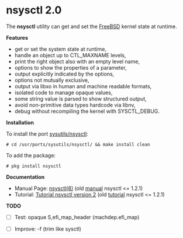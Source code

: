 nsysctl 2.0
===========

The **nsysctl** utility can get and set the [FreeBSD](http://www.freebsd.org)
kernel state at runtime.

**Features**

 * get or set the system state at runtime,
 * handle an object up to CTL\_MAXNAME levels,
 * print the right object also with an empty level name,
 * options to show the properties of a parameter,
 * output explicitly indicated by the options,
 * options not mutually exclusive,
 * output via libxo in human and machine readable formats,
 * isolated code to manage opaque values,
 * some string value is parsed to show structured output,
 * avoid non-primitive data types hardcode via libnv,
 * debug without recompiling the kernel with SYSCTL\_DEBUG.

**Installation**

To install the port [sysutils/nsysctl](https://www.freshports.org/sysutils/nsysctl):

    # cd /usr/ports/sysutils/nsysctl/ && make install clean

To add the package:

    # pkg install nsysctl

**Documentation**

 * Manual Page: [nsysctl(8)](https://alfonsosiciliano.gitlab.io/posts/2021-03-07-manual-nsysctl-2.html)
   (old [manual](https://alfonsosiciliano.gitlab.io/posts/2019-02-23-manual-nsysctl.html)
   nsysctl <= 1.2.1)
 * Tutorial:
   [Tutorial nsysctl version 2](https://alfonsosiciliano.gitlab.io/posts/2021-03-08-tutorial-nsysctl-2.html)
   (old [tutorial](https://alfonsosiciliano.gitlab.io/posts/2019-02-19-nsysctl-tutorial.html)
   nsysctl <= 1.2.1)

**TODO**

 * [ ] Test: opaque S,efi\_map\_header (machdep.efi\_map)
 * [ ] Improve: -f (trim like sysctl)

